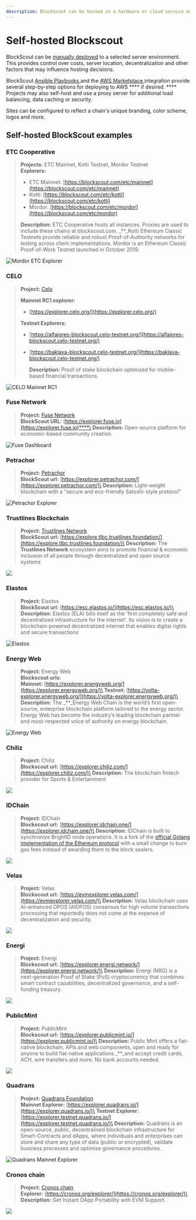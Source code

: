 ```yaml
---
description: BlockScout can be hosted in a hardware or cloud service environment
---
```


# Self-hosted Blockscout

BlockScout can be [manually deployed](../../for-developers/manual-deployment/) to a selected server environment. This provides control over costs, server location, decentralization and other factors that may influence hosting decisions.

BlockScout [Ansible Playbooks ](../../for-developers/ansible-deployment/)and the [AWS Marketplace ](../../for-developers/ansible-deployment/aws-marketplace/)integration provide several step-by-step options for deploying to AWS **** if desired. **** Projects may also self-host and use a proxy server for additional load balancing, data caching or security.

Sites can be configured to reflect a chain's unique branding, color scheme, logos and more.&#x20;

## Self-hosted BlockScout examples

### ETC Cooperative

> **Projects:** ETC Mainnet, Kotti Testnet, Mordor Testnet\
> **Explorers:**
>
> * ETC Mainnet: [https://blockscout.com/etc/mainnet](https://blockscout.com/etc/mainnet)
> * Kotti: [https://blockscout.com/etc/kotti](https://blockscout.com/etc/kotti)
> * Mordor: [https://blockscout.com/etc/mordor](https://blockscout.com/etc/mordor)
>
> **Description:** ETC Cooperative hosts all instances. Proxies are used to include these chains at blockscout.com. _\*\*_Kotti Ethereum Classic Testnets provide reliable and robust Proof-of-Authority networks for testing across client implementations. Mordor is an Ethereum Classic Proof-of-Work Testnet launched in October 2019.

![Mordor ETC Explorer](../../.gitbook/assets/mordor-testnet.png)

### CELO

> **Project:** [Celo](https://celo.org/)
>
> **Mainnet RC1 explorer:**
>
> * [https://explorer.celo.org/](https://explorer.celo.org/)
>
> **Testnet Explorers:**
>
> * [https://alfajores-blockscout.celo-testnet.org/](https://alfajores-blockscout.celo-testnet.org/) &#x20;
> *   [https://baklava-blockscout.celo-testnet.org/](https://baklava-blockscout.celo-testnet.org/) &#x20;
>
>     **Description:** Proof of stake blockchain optimized for mobile-based financial transactions.

![CELO Mainnet RC1 ](../../.gitbook/assets/image.png)

### Fuse Network

> **Project:** [Fuse Network](https://explorer.fuse.io/)\
> **BlockScout URL:** [https://explorer.fuse.io](https://explorer.fuse.io)****\
> **Description:** Open-source platform for economic-based community creation.

![Fuse Dashboard](../../.gitbook/assets/fuse.io.png)

### **Petrachor**

> **Project:** [Petrachor](https://petrachor.com)\
> **BlockScout url:** [https://explorer.petrachor.com/](https://explorer.petrachor.com/)\
> **Description:** Light-weight blockchain with a "secure and eco-friendly Satoshi-style protocol"

![Petrachor Explorer](../../.gitbook/assets/petrachor.png)

### **Trustlines Blockchain**

> **Project:** [Trustlines Network](https://trustlines.network/)\
> **BlockScout url:** [https://explore.tlbc.trustlines.foundation/](https://explore.tlbc.trustlines.foundation/)\
> **Description:** The **Trustlines Network** ecosystem aims to promote financial & economic inclusion of all people through decentralized and open source systems

![](../../.gitbook/assets/screenshot-2019-11-22-at-12.14.37.png)

### Elastos

> **Project:** Elastos\
> **BlockScout url:** [https://esc.elastos.io/](https://esc.elastos.io/)\
> **Description:** Elastos (ELA) bills itself as the 'first completely safe and decentralized infrastructure for the internet'. Its vision is to create a blockchain-powered decentralized internet that enables digital rights and secure transactions

![Elastos](../../.gitbook/assets/screenshot-2020-02-12-at-19.22.41.png)

### Energy Web

> **Project:** Energy Web\
> **Blockscout urls:**\
> **Mainnet:** [https://explorer.energyweb.org/](https://explorer.energyweb.org/)\
> **Testnet:** [https://volta-explorer.energyweb.org/](https://volta-explorer.energyweb.org/)\
> **Description:** The _\*\*_Energy Web Chain is the world’s first open-source, enterprise blockchain platform tailored to the energy sector. Energy Web has become the industry’s leading blockchain partner and most-respected voice of authority on energy blockchain.

![Energy Web](../../.gitbook/assets/energy-web.png)

### **Chiliz**

> **Project:** Chiliz\
> **Blockscout url:** [https://explorer.chiliz.com/](https://explorer.chiliz.com/)\
> **Description:** The blockchain fintech provider for Sports & Entertainment

![](../../.gitbook/assets/screenshot-2020-06-02-at-13.07.21.png)

### IDChain

> **Project:** IDChain\
> **Blockscout url:** [https://explorer.idchain.one/](https://explorer.idchain.one/)\
> **Description:** IDChain is built to synchronize BrightID node operations. It is a fork of the [official Golang implementation of the Ethereum protocol](https://github.com/ethereum/go-ethereum) with a small change to burn gas fees instead of awarding them to the block sealers.

![](../../.gitbook/assets/screenshot-2020-08-13-at-17.15.02.png)

### Velas

> **Project:** Velas\
> **Blockscout url:** [https://evmexplorer.velas.com/](https://evmexplorer.velas.com/)\
> **Description:** Velas blockchain uses AI-enhanced DPOS (AIDPOS) consensus for high volume transactions processing that reportedly does not come at the expense of decentralization and security.

![](../../.gitbook/assets/screenshot-2020-12-28-at-08.21.22.png)

### Energi

> **Project:** Energi\
> **Blockscout url:** [https://explorer.energi.network/](https://explorer.energi.network/)\
> **Description:** Energi (NRG) is a next-generation Proof of Stake (PoS) cryptocurrency that combines smart contract capabilities, decentralized governance, and a self-funding treasury.

![](../../.gitbook/assets/screenshot-2020-09-14-at-15.40.32.png)

### PublicMint

> **Project:** PublicMint\
> **Blockscout url:** [https://explorer.publicmint.io/](https://explorer.publicmint.io/)\
> **Description:** Public Mint offers a fiat-native blockchain, APIs and web components, open and ready for anyone to build fiat-native applications _\*\*_and accept credit cards, ACH, wire transfers and more. No bank accounts needed.

![](../../.gitbook/assets/screenshot-2021-01-21-at-09.50.36.png)

### Quadrans

> **Project:** [Quadrans Foundation](https://quadrans.io/)\
> **Mainnet Explorer:** [https://explorer.quadrans.io/](https://explorer.quadrans.io/)\
> **Testnet Explorer:** [https://explorer.testnet.quadrans.io/](https://explorer.testnet.quadrans.io/)\
> **Description:** Quadrans is an open-source, public, decentralised blockchain infrastructure for Smart-Contracts and dApps, where individuals and enterprises can store and share any type of data (public or encrypted), validate business processes and optimise governance procedures.

![Quadrans Mainnet Explorer](../../.gitbook/assets/quadrans-mainnet-explorer.png)

### Cronos chain

> **Project:** [Cronos chain](https://cronos.crypto.org/)\
> **Explorer:** [https://cronos.org/explorer/](https://cronos.org/explorer/)\
> **Description:** Get Instant DApp Portability with EVM Support.

![](../../.gitbook/assets/screenshot-2021-07-29-at-12.53.51.png)
